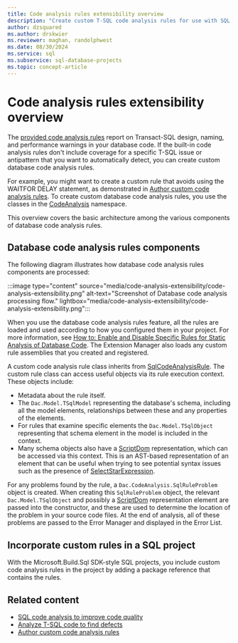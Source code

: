 ```yaml
---
title: Code analysis rules extensibility overview
description: "Create custom T-SQL code analysis rules for use with SQL projects."
author: dzsquared
ms.author: drskwier
ms.reviewer: maghan, randolphwest
ms.date: 08/30/2024
ms.service: sql
ms.subservice: sql-database-projects
ms.topic: concept-article
---
```


# Code analysis rules extensibility overview

The [provided code analysis rules](./sql-code-analysis/sql-code-analysis.md#provided-rules) report on Transact-SQL design, naming, and performance warnings in your database code. If the built-in code analysis rules don't include coverage for a specific T-SQL issue or antipattern that you want to automatically detect, you can create custom database code analysis rules.

For example, you might want to create a custom rule that avoids using the WAITFOR DELAY statement, as demonstrated in [Author custom code analysis rules](../howto/author-custom-code-analysis-rules.md). To create custom database code analysis rules, you use the classes in the [CodeAnalysis](/dotnet/api/microsoft.sqlserver.dac.codeanalysis) namespace.

This overview covers the basic architecture among the various components of database code analysis rules.

## Database code analysis rules components

The following diagram illustrates how database code analysis rules components are processed:

:::image type="content" source="media/code-analysis-extensibility/code-analysis-extensibility.png" alt-text="Screenshot of Database code analysis processing flow." lightbox="media/code-analysis-extensibility/code-analysis-extensibility.png":::

When you use the database code analysis rules feature, all the rules are loaded and used according to how you configured them in your project. For more information, see [How to: Enable and Disable Specific Rules for Static Analysis of Database Code](/previous-versions/visualstudio/visual-studio-2010/dd172131(v=vs.100)). The Extension Manager also loads any custom rule assemblies that you created and registered.

A custom code analysis rule class inherits from [SqlCodeAnalysisRule](/dotnet/api/microsoft.sqlserver.dac.codeanalysis.sqlcodeanalysisrule). The custom rule class can access useful objects via its rule execution context. These objects include:

- Metadata about the rule itself.
- The `Dac.Model.TSqlModel` representing the database's schema, including all the model elements, relationships between these and any properties of the elements.
- For rules that examine specific elements the `Dac.Model.TSqlObject` representing that schema element in the model is included in the context.
- Many schema objects also have a [ScriptDom](/dotnet/api/microsoft.sqlserver.transactsql.scriptdom) representation, which can be accessed via this context. This is an AST-based representation of an element that can be useful when trying to see potential syntax issues such as the presence of [SelectStarExpression](/dotnet/api/microsoft.sqlserver.transactsql.scriptdom.selectstarexpression).

For any problems found by the rule, a `Dac.CodeAnalysis.SqlRuleProblem` object is created. When creating this `SqlRuleProblem` object, the relevant `Dac.Model.TSqlObject` and possibly a [ScriptDom](/dotnet/api/microsoft.sqlserver.transactsql.scriptdom) representation element are passed into the constructor, and these are used to determine the location of the problem in your source code files. At the end of analysis, all of these problems are passed to the Error Manager and displayed in the Error List.

## Incorporate custom rules in a SQL project

With the Microsoft.Build.Sql SDK-style SQL projects, you include custom code analysis rules in the project by adding a package reference that contains the rules.

## Related content

- [SQL code analysis to improve code quality](sql-code-analysis/sql-code-analysis.md)
- [Analyze T-SQL code to find defects](../howto/analyze-t-sql-code-to-find-defects.md)
- [Author custom code analysis rules](../howto/author-custom-code-analysis-rules.md)
